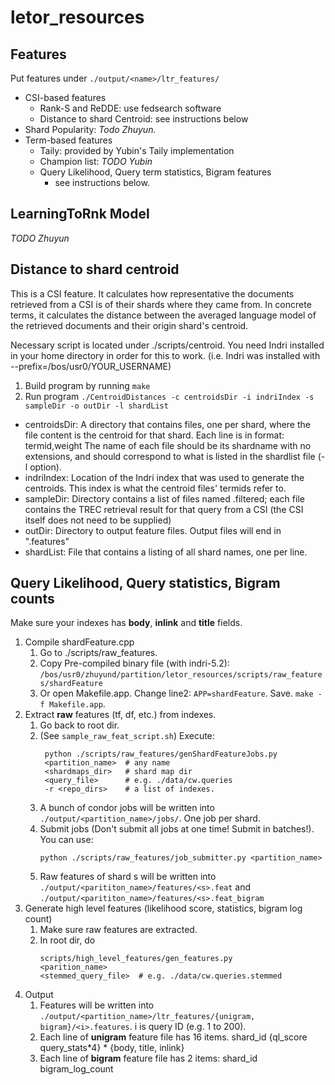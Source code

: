 # letor_resources

## Features
Put features under `./output/<name>/ltr_features/`
- CSI-based features
    - Rank-S and ReDDE: use fedsearch software
    - Distance to shard Centroid: see instructions below
- Shard Popularity: *Todo Zhuyun.*
- Term-based features
    - Taily: provided by Yubin's Taily implementation
    - Champion list: *TODO Yubin*
    - Query Likelihood, Query term statistics, Bigram features
        - see instructions below.
        
## LearningToRnk Model
*TODO Zhuyun*

## Distance to shard centroid
This is a CSI feature. It calculates how representative the documents
retrieved from a CSI is of their shards where they came from. In concrete
terms, it calculates the distance between the averaged language model of the
retrieved documents and their origin shard's centroid.

Necessary script is located under ./scripts/centroid. You need Indri installed
in your home directory in order for this to work. (i.e. Indri was installed
with --prefix=/bos/usr0/YOUR_USERNAME)

1. Build program by running `make`
2. Run program `./CentroidDistances -c centroidsDir -i indriIndex -s sampleDir -o outDir -l shardList`
  * centroidsDir: A directory that contains files, one per shard, where the
    file content is the centroid for that shard. Each line is in format: termid,weight
    The name of each file should be its shardname with no extensions, and
    should correspond to what is listed in the shardlist file (-l option).
  * indriIndex: Location of the Indri index that was used to generate the centroids. 
    This index is what the centroid files' termids refer to. 
  * sampleDir: Directory contains a list of files named <queryNum>.filtered; each file
    contains the TREC retrieval result for that query from a CSI (the CSI
    itself does not need to be supplied)
  * outDir: Directory to output feature files. Output files will end in ".features"
  * shardList: File that contains a listing of all shard names, one per line.

## Query Likelihood, Query statistics, Bigram counts
Make sure your indexes has **body**, **inlink** and **title** fields.
1. Compile shardFeature.cpp
    1. Go to ./scripts/raw_features.
    2. Copy Pre-compiled binary file (with indri-5.2): `/bos/usr0/zhuyund/partition/letor_resources/scripts/raw_features/shardFeature`
    3. Or open Makefile.app. Change line2: `APP=shardFeature`. Save. `make -f Makefile.app`. 
3. Extract **raw** features (tf, df, etc.) from indexes.
    1.  Go back to root dir.
    2.  (See `sample_raw_feat_script.sh`) Execute:
        ```
         python ./scripts/raw_features/genShardFeatureJobs.py
         <partition_name>  # any name
         <shardmaps_dir>   # shard map dir
         <query_file>      # e.g. ./data/cw.queries
         -r <repo_dirs>    # a list of indexes. 
        ``` 
    3.  A bunch of condor jobs will be written into `./output/<partition_name>/jobs/`.  One job per shard. 
    4.  Submit jobs (Don't submit all jobs at one time! Submit in batches!). You can use:
        ```
        python ./scripts/raw_features/job_submitter.py <partition_name>
        ```
    5. Raw features of shard s will be written into `./output/<parititon_name>/features/<s>.feat` and `./output/<parititon_name>/features/<s>.feat_bigram`
3.  Generate high level features (likelihood score, statistics, bigram log count)
    1. Make sure raw features are extracted.
    2. In root dir, do
       ```
       scripts/high_level_features/gen_features.py
       <parition_name>
       <stemmed_query_file>  # e.g. ./data/cw.queries.stemmed
       ```
4. Output
    1. Features will be written into `./output/<partition_name>/ltr_features/{unigram, bigram}/<i>.features`. i is query ID (e.g. 1 to 200). 
    1. Each line of **unigram** feature file has 16 items. shard_id {ql_score query_stats*4} * {body, title, inlink}
    2. Each line of **bigram** feature file has 2 items: shard_id bigram_log_count
